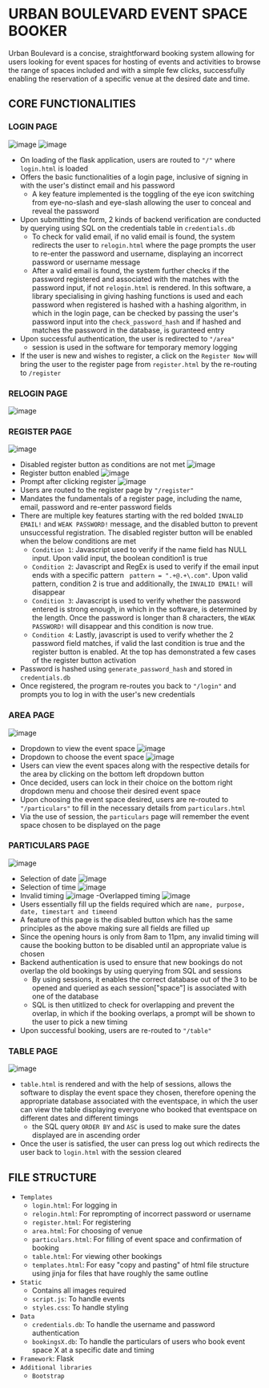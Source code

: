 # URBAN BOULEVARD EVENT SPACE BOOKER
Urban Boulevard is a concise, straightforward booking system allowing for users looking for event spaces for hosting of events and activities to browse the range of spaces included and with a simple few clicks, successfully enabling the reservation of a specific venue at the desired date and time.
## CORE FUNCTIONALITIES
### LOGIN PAGE
![image](https://github.com/wzngekj/EventSpaceBooker/assets/147592707/f2db5a7a-a0c5-491a-a9ae-ac3eb3e1ab7c)
![image](https://github.com/wzngekj/EventSpaceBooker/assets/147592707/532f6c95-5bb1-4a79-87b5-42bf664314dd)
- On loading of the flask application, users are routed to `"/"` where `login.html` is loaded
- Offers the basic functionalities of a login page, inclusive of signing in with the user's distinct email and his password
  * A key feature implemented is the toggling of the eye icon switching from eye-no-slash and eye-slash allowing the user to conceal and reveal the password
- Upon submitting the form, 2 kinds of backend verification are conducted by querying using SQL on the credentials table in `credentials.db`
  * To check for valid email, if no valid email is found, the system redirects the user to `relogin.html` where the page prompts the user to re-enter the password and username, displaying an incorrect password or username message
  * After a valid email is found, the system further checks if the password registered and associated with the matches with the password input, if not `relogin.html` is rendered. In this software, a library specialising in giving hashing functions is used and each password when registered is hashed with a hashing algorithm, in which in the login page, can be checked by passing the user's password input into the `check_password_hash` and if hashed and matches the password in the database, is guranteed entry
- Upon successful authentication, the user is redirected to `"/area"`
  * session is used in the software for temporary memory logging
- If the user is new and wishes to register, a click on the `Register Now` will bring the user to the register page from `register.html` by the re-routing to `/register`
### RELOGIN PAGE
![image](https://github.com/wzngekj/EventSpaceBooker/assets/147592707/56ae2f2e-bc9e-4a57-b8f0-b38bb34adc8f)
### REGISTER PAGE
![image](https://github.com/wzngekj/EventSpaceBooker/assets/147592707/9663236a-ccac-4cef-a3c8-592e6fd9e6cf)
- Disabled register button as conditions are not met
![image](https://github.com/wzngekj/EventSpaceBooker/assets/147592707/4a5103f1-651b-40b7-9de0-dd7e937ec7f0)
- Register button enabled
![image](https://github.com/wzngekj/EventSpaceBooker/assets/147592707/b0fc97b7-1857-4629-8970-30736aca261b)
- Prompt after clicking register
![image](https://github.com/wzngekj/EventSpaceBooker/assets/147592707/121d22e4-ba4c-48b6-b839-6cd75542734a)
- Users are routed to the register page by `"/register"`
- Mandates the fundamentals of a register page, including the name, email, password and re-enter password fields
- There are multiple key features starting with the red bolded `INVALID EMAIL!` and `WEAK PASSWORD!` message, and the disabled button to prevent unsuccessful registration. The disabled register button will be enabled when the below conditions are met
  * `Condition 1`: Javascript used to verify if the name field has NULL input. Upon valid input, the boolean condition1 is true
  * `Condition 2`: Javascript and RegEx is used to verify if the email input ends with a specific pattern ` pattern = ".+@.+\.com"`. Upon valid pattern, condition 2 is true and additionally, the `INVALID EMAIL!` will disappear
  * `Condition 3`: Javascript is used to verify whether the password entered is strong enough, in which in the software, is determined by the length. Once the password is longer than 8 characters, the `WEAK PASSWORD!` will disappear and this condition is now true.
  * `Condition 4`: Lastly, javascript is used to verify whether the 2 password field matches, if valid the last condition is true and the register button is enabled. At the top has demonstrated a few cases of the register button activation
- Password is hashed using `generate_password_hash` and stored in `credentials.db`
- Once registered, the program re-routes you back to `"/login"` and prompts you to log in with the user's new credentials
### AREA PAGE
![image](https://github.com/wzngekj/EventSpaceBooker/assets/147592707/729f6c51-a204-41f5-a92e-59b9822d2a53)
- Dropdown to view the event space
![image](https://github.com/wzngekj/EventSpaceBooker/assets/147592707/c6930600-2f1f-4493-bf57-fdf9964977ba)
- Dropdown to choose the event space
![image](https://github.com/wzngekj/EventSpaceBooker/assets/147592707/d5229392-35ae-4e09-8d6b-83f4c2f42240)
- Users can view the event spaces along with the respective details for the area by clicking on the bottom left dropdown button
- Once decided, users can lock in their choice on the bottom right dropdown menu and choose their desired event space
- Upon choosing the event space desired, users are re-routed to `"/particulars"` to fill in the necessary details from `particulars.html`
- Via the use of session, the `particulars` page will remember the event space chosen to be displayed on the page
### PARTICULARS PAGE
![image](https://github.com/wzngekj/EventSpaceBooker/assets/147592707/d102b7b2-bec3-430e-9c40-33cf4d1a19f0)
- Selection of date
![image](https://github.com/wzngekj/EventSpaceBooker/assets/147592707/55d0a1f6-640a-4c83-888e-bde7ae187c95)
- Selection of time
![image](https://github.com/wzngekj/EventSpaceBooker/assets/147592707/62f23dcf-3836-496a-a7f8-8b5f64139748)
- Invalid timing
![image](https://github.com/wzngekj/EventSpaceBooker/assets/147592707/3153deac-ac20-4713-9ec8-0acff45bc2b7)
-Overlapped timing
![image](https://github.com/wzngekj/EventSpaceBooker/assets/147592707/01a23fe1-c5f7-4c29-ad89-abb2e20f9034)
- Users essentially fill up the fields required which are `name, purpose, date, timestart and timeend`
- A feature of this page is the disabled button which has the same principles as the above making sure all fields are filled up
- Since the opening hours is only from 8am to 11pm, any invalid timing will cause the booking button to be disabled until an appropriate value is chosen
- Backend authentication is used to ensure that new bookings do not overlap the old bookings by using querying from SQL and sessions
  * By using sessions, it enables the correct database out of the 3 to be opened and queried as each session["space"] is associated with one of the database
  * SQL is then utitlized to check for overlapping and prevent the overlap, in which if the booking overlaps, a prompt will be shown to the user to pick a new timing
- Upon successful booking, users are re-routed to `"/table"`
### TABLE PAGE
![image](https://github.com/wzngekj/EventSpaceBooker/assets/147592707/38c4771d-de08-48f9-9594-d9d97eb36a17)
- `table.html` is rendered and with the help of sessions, allows the software to display the event space they chosen, therefore opening the appropriate database associated with the eventspace, in which the user can view the table displaying everyone who booked that eventspace on different dates and different timings
  * the SQL query `ORDER BY` and `ASC` is used to make sure the dates displayed are in ascending order
- Once the user is satisfied, the user can press log out which redirects the user back to `login.html` with the session cleared
## FILE STRUCTURE
- `Templates`
  * `login.html`: For logging in
  * `relogin.html`: For reprompting of incorrect password or username
  * `register.html`: For registering
  * `area.html`: For choosing of venue
  * `particulars.html`: For filling of event space and confirmation of booking
  * `table.html`: For viewing other bookings
  * `templates.html`: For easy "copy and pasting" of html file structure using jinja for files that have roughly the same outline
- `Static`
  * Contains all images required
  * `script.js`: To handle events
  * `styles.css`: To handle styling
- `Data`
  * `credentials.db`: To handle the username and password authentication
  * `bookingsX.db`: To handle the particulars of users who book event space X at a specific date and timing
- `Framework`: Flask
- `Additional libraries`
  * `Bootstrap`








